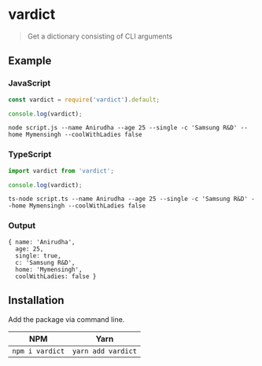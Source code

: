 # vardict

> Get a dictionary consisting of CLI arguments

## Example

### JavaScript

```TypeScript
const vardict = require('vardict').default;

console.log(vardict);
```

```Shell
node script.js --name Anirudha --age 25 --single -c 'Samsung R&D' --home Mymensingh --coolWithLadies false
```

### TypeScript

```TypeScript
import vardict from 'vardict';

console.log(vardict);
```

```Shell
ts-node script.ts --name Anirudha --age 25 --single -c 'Samsung R&D' --home Mymensingh --coolWithLadies false
```

### Output

```Shell
{ name: 'Anirudha',
  age: 25,
  single: true,
  c: 'Samsung R&D',
  home: 'Mymensingh',
  coolWithLadies: false }
```


## Installation

Add the package via command line.

| NPM | Yarn |
| --- | --- |
| `npm i vardict` | `yarn add vardict` |
